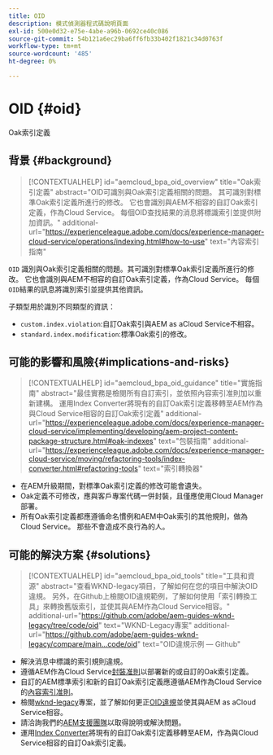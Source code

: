 ```yaml
---
title: OID
description: 模式偵測器程式碼說明頁面
exl-id: 500e0d32-e75e-4abe-a96b-0692ce40c086
source-git-commit: 54b121a6ec29ba6ff6fb33b402f1821c34d0763f
workflow-type: tm+mt
source-wordcount: '485'
ht-degree: 0%

---
```


# OID {#oid}

Oak索引定義

## 背景 {#background}

>[!CONTEXTUALHELP]
>id="aemcloud_bpa_oid_overview"
>title="Oak索引定義"
>abstract="OID可識別與Oak索引定義相關的問題。 其可識別對標準Oak索引定義所進行的修改。 它也會識別與AEM不相容的自訂Oak索引定義，作為Cloud Service。 每個OID查找結果的消息將標識索引並提供附加資訊。"
>additional-url="https://experienceleague.adobe.com/docs/experience-manager-cloud-service/operations/indexing.html#how-to-use" text="內容索引指南"

`OID` 識別與Oak索引定義相關的問題。其可識別對標準Oak索引定義所進行的修改。 它也會識別與AEM不相容的自訂Oak索引定義，作為Cloud Service。 每個`OID`結果的訊息將識別索引並提供其他資訊。

子類型用於識別不同類型的資訊：

* `custom.index.violation`:自訂Oak索引與AEM as aCloud Service不相容。
* `standard.index.modification`:標準Oak索引的修改。

## 可能的影響和風險{#implications-and-risks}

>[!CONTEXTUALHELP]
>id="aemcloud_bpa_oid_guidance"
>title="實施指南"
>abstract="最佳實務是檢閱所有自訂索引，並依照內容索引准則加以重新建構。 運用Index Converter將現有的自訂Oak索引定義移轉至AEM作為與Cloud Service相容的自訂Oak索引定義"
>additional-url="https://experienceleague.adobe.com/docs/experience-manager-cloud-service/implementing/developing/aem-project-content-package-structure.html#oak-indexes" text="包裝指南"
>additional-url="https://experienceleague.adobe.com/docs/experience-manager-cloud-service/moving/refactoring-tools/index-converter.html#refactoring-tools" text="索引轉換器"

* 在AEM升級期間，對標準Oak索引定義的修改可能會遺失。
* Oak定義不可修改，應與客戶專案代碼一併封裝，且僅應使用Cloud Manager部署。
* 所有Oak索引定義都應遵循命名慣例和AEM中Oak索引的其他規則，做為Cloud Service。 那些不會造成不良行為的人。

## 可能的解決方案 {#solutions}

>[!CONTEXTUALHELP]
>id="aemcloud_bpa_oid_tools"
>title="工具和資源"
>abstract="查看WKND-legacy項目，了解如何在您的項目中解決OID違規。 另外，在Github上檢閱OID違規範例，了解如何使用「索引轉換工具」來轉換舊版索引，並使其與AEM作為Cloud Service相容。"
>additional-url="https://github.com/adobe/aem-guides-wknd-legacy/tree/code/oid" text="WKND-Legacy專案"
>additional-url="https://github.com/adobe/aem-guides-wknd-legacy/compare/main...code/oid" text="OID違規示例 — Github"

* 解決消息中標識的索引規則違規。
* 遵循AEM作為Cloud Service[封裝准則](https://experienceleague.adobe.com/docs/experience-manager-cloud-service/implementing/developing/aem-project-content-package-structure.html)以部署新的或自訂的Oak索引定義。
* 自訂的AEM標準索引和新的自訂Oak索引定義應遵循AEM作為Cloud Service的[內容索引准則](https://experienceleague.adobe.com/docs/experience-manager-cloud-service/operations/indexing.html#preparing-the-new-index-definition)。
* 檢閱[wknd-legacy](https://github.com/adobe/aem-guides-wknd-legacy/tree/code/oid)專案，並了解如何更正[OID違規](https://github.com/adobe/aem-guides-wknd-legacy/compare/main...code/oid)並使其與AEM as aCloud Service相容。
* 請洽詢我們的[AEM支援團隊](https://helpx.adobe.com/enterprise/using/support-for-experience-cloud.html)以取得說明或解決問題。
* 運用[Index Converter](https://experienceleague.adobe.com/docs/experience-manager-cloud-service/moving/refactoring-tools/index-converter.html#refactoring-tools)將現有的自訂Oak索引定義移轉至AEM，作為與Cloud Service相容的自訂Oak索引定義。
